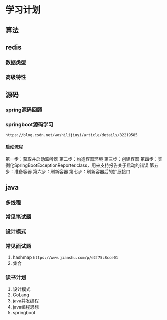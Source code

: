 # 学习计划

## 算法

## redis

### 数据类型

### 高级特性

## 源码

### spring源码回顾

### springboot源码学习

`https://blog.csdn.net/woshilijiuyi/article/details/82219585`

#### 启动流程

第一步：获取并启动监听器
第二步：构造容器环境
第三步：创建容器
第四步：实例化SpringBootExceptionReporter.class，用来支持报告关于启动的错误
第五步：准备容器
第六步：刷新容器
第七步：刷新容器后的扩展接口

## java

### 多线程

### 常见笔试题

### 设计模式

### 常见面试题

1. hashmap
```https://www.jianshu.com/p/e2f75c8cce01```
2. 集合

### 读书计划

1. 设计模式
2. GoLang
3. java并发编程
4. java编程思想
5. springboot

